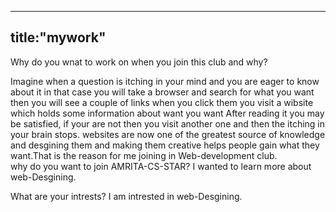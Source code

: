 --------
title:"mywork"
--------
Why do you wnat to work on when you join this club and why?

Imagine when a question is itching in your mind and you are eager to know about it 
in that case you will take a browser and search for what you want then you will see
a couple of links when you click them you visit a wibsite which holds some information about want you want
After reading it you may be satisfied, if your are not then you visit another one and then the itching in your brain stops.
websites are now one of the greatest source of knowledge and desgining them and making them creative helps people gain what they 
want.That is the reason for me joining in Web-development club.
<br>
why do you want to join AMRITA-CS-STAR?
I wanted to learn more about web-Desgining.
<br>

What are your intrests?
I am intrested in web-Desgining.

